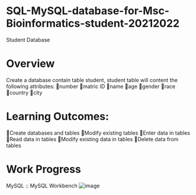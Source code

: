 # SQL-MySQL-database-for-Msc-Bioinformatics-student-20212022

Student Database

# Overview
Create a database contain table student, student table will content the following attributes:
🔸number
🔸matric ID
🔸name
🔸age 
🔸gender
🔸race
🔸country
🔸city

# Learning Outcomes:
🔸Create databases and tables
🔸Modify existing tables 
🔸Enter data in tables
🔸Read data in tables
🔸Modify existing data in tables
🔸Delete data from tables

# Work Progress
MySQL :: MySQL Workbench
![image](https://user-images.githubusercontent.com/127811480/231976120-0b1e53ba-ea33-4e70-83c5-17fa4edfbf40.png)
